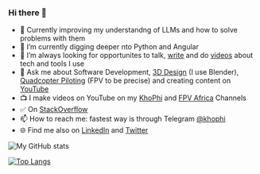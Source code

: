 ### Hi there 👋

- 🔭 Currently improving my understandng of LLMs and how to solve problems with them
- 🌱 I’m currently digging deeper nto Python and Angular
- 👯 I’m always looking for opportunites to talk, [write](https://blog.khophi.co) and do [videos](https://www.youtube.com/watch?v=TW5HYRz6kPk) about tech and tools I use
- 💬 Ask me about Software Development, [3D Design](https://www.youtube.com/playlist?list=PLWEYPtH04KyLfhbIjmyVQBYFwx1dm9515) (I use Blender), [Quadcopter Piloting](https://fpvafrica.com) (FPV to be precise) and creating content on [YouTube](https://youtube.com/khophi)
- 📺 I make videos on YouTube on my [KhoPhi](https://youtube.com/khophi) and [FPV Africa](https://youtube.com/fpvafrica) Channels
- ✅ On [StackOverflow](https://stackoverflow.com/users/1757321/khophi)
- 📫 How to reach me: fastest way is through Telegram [@khophi](https://t.me/khophi)
- 🌐 Find me also on [LinkedIn](https://linkedin.com/in/khophi) and [Twitter](https://twitter.com/nkansahrexford)

![My GitHub stats](https://github-readme-stats.vercel.app/api?username=seanmavley&show_icons=true&theme=radical)

[![Top Langs](https://github-readme-stats.vercel.app/api/top-langs/?username=seanmavley&show_icons=true&theme=radical)](https://github.com/seanmavley/github-readme-stats)

